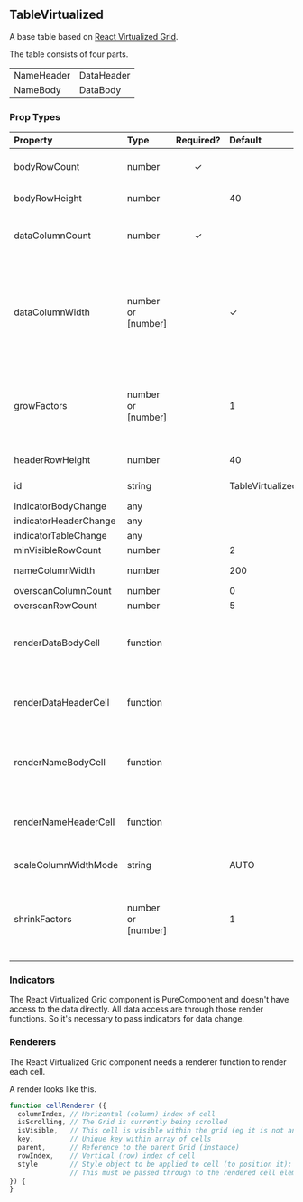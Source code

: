 TableVirtualized
--------

A base table based on [React Virtualized Grid](https://github.com/bvaughn/react-virtualized/blob/master/docs/Grid.md).

The table consists of four parts.
 <table>
   <tbody>
    <tr><td>NameHeader</td><td>DataHeader</td></tr>
    <tr><td>NameBody</td><td>DataBody</td></tr>
   </tbody>
 </table>


### Prop Types
| Property | Type | Required? | Default | Description |
|:---|:---|:---:|:---|:---|
| bodyRowCount | number | ✓ | | Number of rows in the body grids (NameBody & DataBody).|
| bodyRowHeight | number | | 40 | Height of each body row.|
| dataColumnCount | number | ✓ | | Number of columns in the data grids (DataHeader & DataBody)|
| dataColumnWidth | number or [number]| | ✓ | Width of each body column. If a number, it'll be applied for all columns; if an array of number, it must be equal to the `dataColumnCount`. The actual value is calculated with scaleColumnWidthMode. |
| growFactors | number or [number] | | 1 | Kind of like the flex-grow for flexbox. If a number, it'll be applied for all columns; if an array of number, it must have the same length as the `dataColumnWidth`.|
| headerRowHeight | number | | 40 | Height of the header row.|
| id | string | | TableVirtualized | The id of the root element.|
| indicatorBodyChange | any | | | [learn more](#indicators) |
| indicatorHeaderChange | any | | | [learn more](#indicators) |
| indicatorTableChange | any | | | [learn more](#indicators) |
| minVisibleRowCount | number | | 2 | |
| nameColumnWidth | number | | 200 | Width of the name column. |
| overscanColumnCount | number | | 0 | |
| overscanRowCount | number | | 5 | |
| renderDataBodyCell | function | | | Responsible for rendering a cell of DataBody given an row and column index. [learn more](#renderers)|
| renderDataHeaderCell | function | | | Responsible for rendering a cell of DataHeader given an row and column index. [learn more](#renderers)|
| renderNameBodyCell | function | | | Responsible for rendering a cell of NameBody given an row and column index. [learn more](#renderers)|
| renderNameHeaderCell | function | | | Responsible for rendering a cell of NameBody given an row and column index. [learn more](#renderers)|
| scaleColumnWidthMode | string | | AUTO | Specify how to calculate the column widths. |
| shrinkFactors | number or [number] | | 1 | Kind of like the flex-shrink for flexbox. If a number, it'll be applied for all columns; if an array of number, it must have the same length as the `dataColumnWidth`. |

### Indicators

The React Virtualized Grid component is PureComponent and doesn't have access to the data directly. All data access are through those render functions. So it's necessary to pass indicators for data change.

### Renderers

The React Virtualized Grid component needs a renderer function to render each cell.

A render looks like this.
```javascript
function cellRenderer ({
  columnIndex, // Horizontal (column) index of cell
  isScrolling, // The Grid is currently being scrolled
  isVisible,   // This cell is visible within the grid (eg it is not an overscanned cell)
  key,         // Unique key within array of cells
  parent,      // Reference to the parent Grid (instance)
  rowIndex,    // Vertical (row) index of cell
  style        // Style object to be applied to cell (to position it);
               // This must be passed through to the rendered cell element.
}) {
}
```
